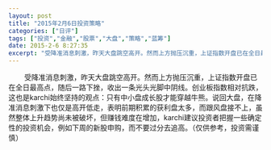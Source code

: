 ```yaml
---
layout: post
title: "2015年2月6日投资策略"
categories: ["日评"]
tags: ["投资","金融","股票","大盘","策略","蓝筹"]
date: 2015-2-6 8:27:35
excerpt: "受降准消息刺激，昨天大盘跳空高开。然而上方抛压沉重，上证指数开盘已在全日最高点，随后一路下挫，收出一……"
---
```

&nbsp;&nbsp;&nbsp;&nbsp;&nbsp;&nbsp;&nbsp;&nbsp;受降准消息刺激，昨天大盘跳空高开。然而上方抛压沉重，上证指数开盘已在全日最高点，随后一路下挫，收出一条光头光脚中阴线。创业板指数相对抗跌，这也是karchi始终坚持的观点：只有中小盘成长股才能穿越牛熊。说回大盘，在降准消息刺激下也仅是高开低走，表明前期积累的获利盘太多，而跟风盘接不上，虽然整体上升趋势尚未被破坏，但赚钱难度在增加，karchi建议投资者把握一些确定性的投资机会，例如下周的新股申购，而不要过分去追高。（仅供参考，投资需谨慎）
